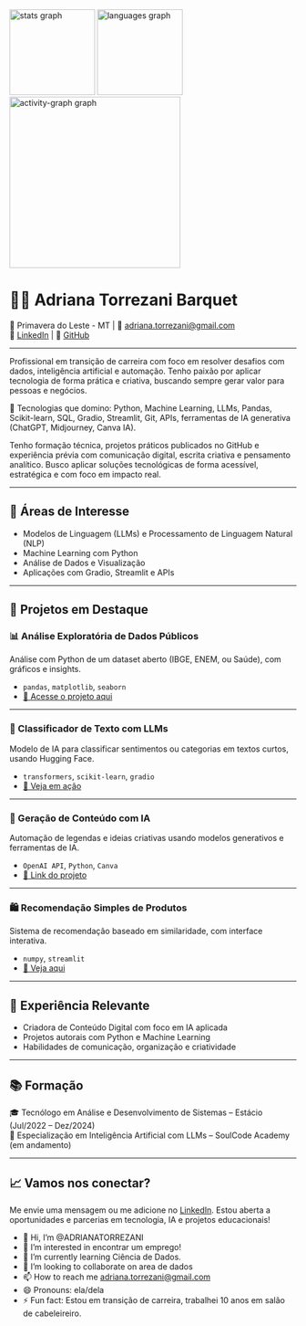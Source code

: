 <div align="left">
  <img src="https://github-readme-stats.vercel.app/api?username=adrianatorrezani&hide_title=false&hide_rank=false&show_icons=true&include_all_commits=true&count_private=true&disable_animations=false&theme=gruvbox_light&locale=en&hide_border=false&order=1" height="150" alt="stats graph"  />
  <img src="https://github-readme-stats.vercel.app/api/top-langs?username=adrianatorrezani&locale=en&hide_title=false&layout=compact&card_width=320&langs_count=5&theme=gruvbox_light&hide_border=false&order=2" height="150" alt="languages graph"  />
  <img src="https://github-readme-activity-graph.vercel.app/graph?username=adrianatorrezani&radius=16&theme=gruvbox&area=true&order=5" height="300" alt="activity-graph graph"  />
</div>

###
# 👩‍💻 Adriana Torrezani Barquet

📍 Primavera do Leste - MT | 📧 adriana.torrezani@gmail.com  
🔗 [LinkedIn](https://www.linkedin.com/in/adrianatorrezanibarquet) | 🐙 [GitHub](https://github.com/ADRIANATORREZANI)

---

Profissional em transição de carreira com foco em resolver desafios com dados, inteligência artificial e automação. Tenho paixão por aplicar tecnologia de forma prática e criativa, buscando sempre gerar valor para pessoas e negócios.

🧠 Tecnologias que domino:
Python, Machine Learning, LLMs, Pandas, Scikit-learn, SQL, Gradio, Streamlit, Git, APIs, ferramentas de IA generativa (ChatGPT, Midjourney, Canva IA).

Tenho formação técnica, projetos práticos publicados no GitHub e experiência prévia com comunicação digital, escrita criativa e pensamento analítico. Busco aplicar soluções tecnológicas de forma acessível, estratégica e com foco em impacto real.

---

## 🧠 Áreas de Interesse
- Modelos de Linguagem (LLMs) e Processamento de Linguagem Natural (NLP)
- Machine Learning com Python
- Análise de Dados e Visualização
- Aplicações com Gradio, Streamlit e APIs

---

## 📌 Projetos em Destaque

### 📊 Análise Exploratória de Dados Públicos
Análise com Python de um dataset aberto (IBGE, ENEM, ou Saúde), com gráficos e insights.
- `pandas`, `matplotlib`, `seaborn`
- [🔗 Acesse o projeto aqui](https://github.com/ADRIANATORREZANI/projeto-analise-dados)

---

### 🤖 Classificador de Texto com LLMs
Modelo de IA para classificar sentimentos ou categorias em textos curtos, usando Hugging Face.
- `transformers`, `scikit-learn`, `gradio`
- [🔗 Veja em ação](https://github.com/ADRIANATORREZANI/classificador-texto)

---

### 🧠 Geração de Conteúdo com IA
Automação de legendas e ideias criativas usando modelos generativos e ferramentas de IA.
- `OpenAI API`, `Python`, `Canva`
- [🔗 Link do projeto](https://github.com/ADRIANATORREZANI/ia-conteudo)

---

### 🛍️ Recomendação Simples de Produtos
Sistema de recomendação baseado em similaridade, com interface interativa.
- `numpy`, `streamlit`
- [🔗 Veja aqui](https://github.com/ADRIANATORREZANI/recomendador-simples)

---

## 💼 Experiência Relevante

- Criadora de Conteúdo Digital com foco em IA aplicada
- Projetos autorais com Python e Machine Learning
- Habilidades de comunicação, organização e criatividade

---

## 📚 Formação

🎓 Tecnólogo em Análise e Desenvolvimento de Sistemas – Estácio (Jul/2022 – Dez/2024)  
📘 Especialização em Inteligência Artificial com LLMs – SoulCode Academy (em andamento)

---

## 📈 Vamos nos conectar?

Me envie uma mensagem ou me adicione no [LinkedIn](https://www.linkedin.com/in/adrianatorrezanibarquet). Estou aberta a oportunidades e parcerias em tecnologia, IA e projetos educacionais!




- 👋 Hi, I’m @ADRIANATORREZANI
- 👀 I’m interested in encontrar um emprego!
- 🌱 I’m currently learning Ciência de Dados.
- 💞️ I’m looking to collaborate on area de dados
- 📫 How to reach me adriana.torrezani@gmail.com
- 😄 Pronouns: ela/dela
- ⚡ Fun fact: Estou em transição de carreira, trabalhei 10 anos em salão de cabeleireiro.

<!---
ADRIANATORREZANI/ADRIANATORREZANI is a ✨ special ✨ repository because its `README.md` (this file) appears on your GitHub profile.
You can click the Preview link to take a look at your changes.
--->
